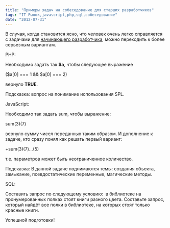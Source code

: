 ```yaml
---
title: "Примеры задач на собеседование для старших разработчиков"
tags: "IT Рынок,javascript,php,sql,собеседование"
date: "2012-07-31"
---
```


В случая, когда становится ясно, что человек очень легко справляется с задачами для [начинающего разработчика](https://stepansuvorov.com/blog/2012/07/%D0%BE%D1%82%D0%B1%D0%BE%D1%80-php-%D0%BA%D0%B0%D0%BD%D0%B4%D0%B8%D0%B4%D0%B0%D1%82%D0%BE%D0%B2-%D0%B2-%D0%BD%D0%B0%D1%88%D0%B5%D0%B9-%D0%BA%D0%BE%D0%BC%D0%BF%D0%B0%D0%BD%D0%B8%D0%B8/), можно переходить к более серьезным вариантам.

PHP:

Необходимо задать так **$a**, чтобы следующее выражение

($a\[0\] === 1 && $a\[0\] === 2)

вернуло **TRUE**.

Подсказка: вопрос на понимание использования SPL.

JavaScript:

Необходимо так задать sum, чтобы выражение:

sum(3)(7)

вернуло сумму чисел переданных таким образом. И дополнение к задаче, кто сразу понял как решать первый вариант:

+sum(3)(7)...(5)

т.е. параметров может быть неограниченное количество.

Подсказка: В данной задаче поднимаются темы: создания объекта, замыкание, псевдостатические переменные, магические методы.

SQL:

Составить запрос по следующему условию:  в библиотеке на пронумерованных полках стоят книги разного цвета. Составьте запрос, который найдёт все полки в библиотеке, на которых стоят только красные книги.

Успешной подготовки!
